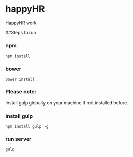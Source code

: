 # happyHR
HappyHR work

##Steps to run
### npm
```shell
npm install
```
### bower
```shell
bower install
```

### Please note: 
Install gulp globally on your machine if not installed before.

### install gulp
```shell
npm install gulp -g
```

### run server
```shell
gulp
```